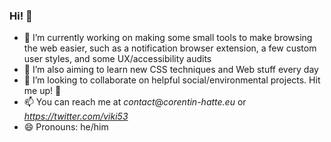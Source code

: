 ### Hi! 👋

- 🔭 I’m currently working on making some small tools to make browsing the web easier, such as a notification browser extension, a few custom user styles, and some UX/accessibility audits
- 🌱 I’m also aiming to learn new CSS techniques and Web stuff every day
- 👯 I’m looking to collaborate on helpful social/environmental projects. Hit me up! 👋
- 📫 You can reach me at _contact_@_corentin-hatte.eu_ or _https://twitter.com/viki53_
- 😄 Pronouns: he/him
